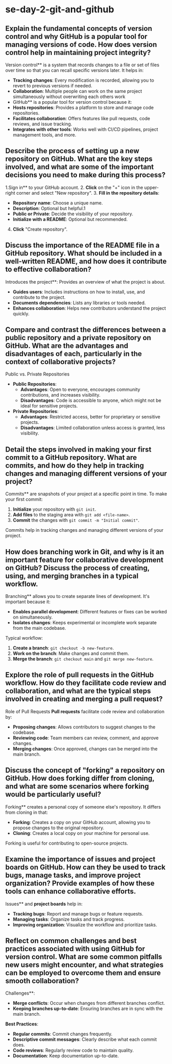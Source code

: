 # se-day-2-git-and-github
## Explain the fundamental concepts of version control and why GitHub is a popular tool for managing versions of code. How does version control help in maintaining project integrity?
Version control** is a system that records changes to a file or set of files over time so that you can recall specific versions later. It helps in:
- **Tracking changes**: Every modification is recorded, allowing you to revert to previous versions if needed.
- **Collaboration**: Multiple people can work on the same project simultaneously without overwriting each others work
- GitHub** is a popular tool for version control because it:
- **Hosts repositories**: Provides a platform to store and manage code repositories.
- **Facilitates collaboration**: Offers features like pull requests, code reviews, and issue tracking.
- **Integrates with other tools**: Works well with CI/CD pipelines, project management tools, and more.
## Describe the process of setting up a new repository on GitHub. What are the key steps involved, and what are some of the important decisions you need to make during this process?
1.Sign in** to your GitHub account.
2. **Click** on the "+" icon in the upper-right corner and select "New repository".
3. **Fill in the repository details**:
   - **Repository name**: Choose a unique name.
   - **Description**: Optional but helpful.1
   - **Public or Private**: Decide the visibility of your repository.
   - **Initialize with a README**: Optional but recommended.
4. **Click** "Create repository".
## Discuss the importance of the README file in a GitHub repository. What should be included in a well-written README, and how does it contribute to effective collaboration?
Introduces the project**: Provides an overview of what the project is about.
- **Guides users**: Includes instructions on how to install, use, and contribute to the project.
- **Documents dependencies**: Lists any libraries or tools needed.
- **Enhances collaboration**: Helps new contributors understand the project quickly.
## Compare and contrast the differences between a public repository and a private repository on GitHub. What are the advantages and disadvantages of each, particularly in the context of collaborative projects?
 Public vs. Private Repositories
- **Public Repositories**:
  - **Advantages**: Open to everyone, encourages community contributions, and increases visibility.
  - **Disadvantages**: Code is accessible to anyone, which might not be ideal for sensitive projects.
- **Private Repositories**:
  - **Advantages**: Restricted access, better for proprietary or sensitive projects.
  - **Disadvantages**: Limited collaboration unless access is granted, less visibility.
## Detail the steps involved in making your first commit to a GitHub repository. What are commits, and how do they help in tracking changes and managing different versions of your project?
Commits** are snapshots of your project at a specific point in time. To make your first commit:
1. **Initialize** your repository with `git init`.
2. **Add files** to the staging area with `git add <file-name>`.
3. **Commit** the changes with `git commit -m "Initial commit"`.

Commits help in tracking changes and managing different versions of your project.

## How does branching work in Git, and why is it an important feature for collaborative development on GitHub? Discuss the process of creating, using, and merging branches in a typical workflow.
Branching** allows you to create separate lines of development. It's important because it:
- **Enables parallel development**: Different features or fixes can be worked on simultaneously.
- **Isolates changes**: Keeps experimental or incomplete work separate from the main codebase.

Typical workflow:
1. **Create a branch**: `git checkout -b new-feature`.
2. **Work on the branch**: Make changes and commit them.
3. **Merge the branch**: `git checkout main` and `git merge new-feature`.
## Explore the role of pull requests in the GitHub workflow. How do they facilitate code review and collaboration, and what are the typical steps involved in creating and merging a pull request?
Role of Pull Requests
**Pull requests** facilitate code review and collaboration by:
- **Proposing changes**: Allows contributors to suggest changes to the codebase.
- **Reviewing code**: Team members can review, comment, and approve changes.
- **Merging changes**: Once approved, changes can be merged into the main branch.

## Discuss the concept of "forking" a repository on GitHub. How does forking differ from cloning, and what are some scenarios where forking would be particularly useful?
Forking** creates a personal copy of someone else's repository. It differs from cloning in that:
- **Forking**: Creates a copy on your GitHub account, allowing you to propose changes to the original repository.
- **Cloning**: Creates a local copy on your machine for personal use.

Forking is useful for contributing to open-source projects.

## Examine the importance of issues and project boards on GitHub. How can they be used to track bugs, manage tasks, and improve project organization? Provide examples of how these tools can enhance collaborative efforts.
Issues** and **project boards** help in:
- **Tracking bugs**: Report and manage bugs or feature requests.
- **Managing tasks**: Organize tasks and track progress.
- **Improving organization**: Visualize the workflow and prioritize tasks.

## Reflect on common challenges and best practices associated with using GitHub for version control. What are some common pitfalls new users might encounter, and what strategies can be employed to overcome them and ensure smooth collaboration?
Challenges**:
- **Merge conflicts**: Occur when changes from different branches conflict.
- **Keeping branches up-to-date**: Ensuring branches are in sync with the main branch.

**Best Practices**:
- **Regular commits**: Commit changes frequently.
- **Descriptive commit messages**: Clearly describe what each commit does.
- **Code reviews**: Regularly review code to maintain quality.
- **Documentation**: Keep documentation up-to-date.
